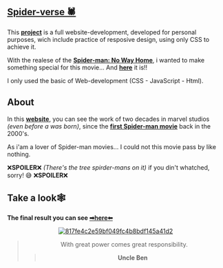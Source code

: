 ## [Spider-verse 🕷](https://bumboobee.github.io/Full-Spider-Verse/)

This **[project](https://bumboobee.github.io/Full-Spider-Verse/)** is a full website-development, developed for personal purposes, wich include practice of resposive design, using only CSS to achieve it. 

With the realese of the **[Spider-man: No Way Home](https://www.rottentomatoes.com/m/spider_man_no_way_home)**, i wanted to make something special for this movie... And **[here](https://bumboobee.github.io/Full-Spider-Verse/)** it is!! 

I only used the basic of Web-development (CSS - JavaScript - Html).

## About

In this **[website](https://bumboobee.github.io/Full-Spider-Verse/)**, you can see the work of two decades in marvel studios *(even before a was born)*, since the **[first Spider-man movie](https://en.wikipedia.org/wiki/Spider-Man_(2002_film))** back in the 2000's.

As i'am a lover of Spider-man movies... I could not this movie pass by like nothing.

❌**SPOILER**❌ *(There's the tree spirder-mans on it)* if you din't whatched, sorry! 😅 ❌**SPOILER**❌

## Take a look🕸

 **The final result you can see [➡here⬅](https://bumboobee.github.io/Full-Spider-Verse/)**
 
<div align="center">

 [![817fe4c2e59bf049fc4b8bdf145a41d2](https://c.tenor.com/mB814cspqZoAAAAC/spider-man-no-way-home-no-way-home.gif)]((https://bumboobee.github.io/Full-Spider-Verse/))

 > With great power comes great responsibility.
 >> **Uncle Ben**
<div \> 
